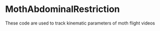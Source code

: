 # MothAbdominalRestriction
These code are used to track kinematic parameters of moth flight videos 
